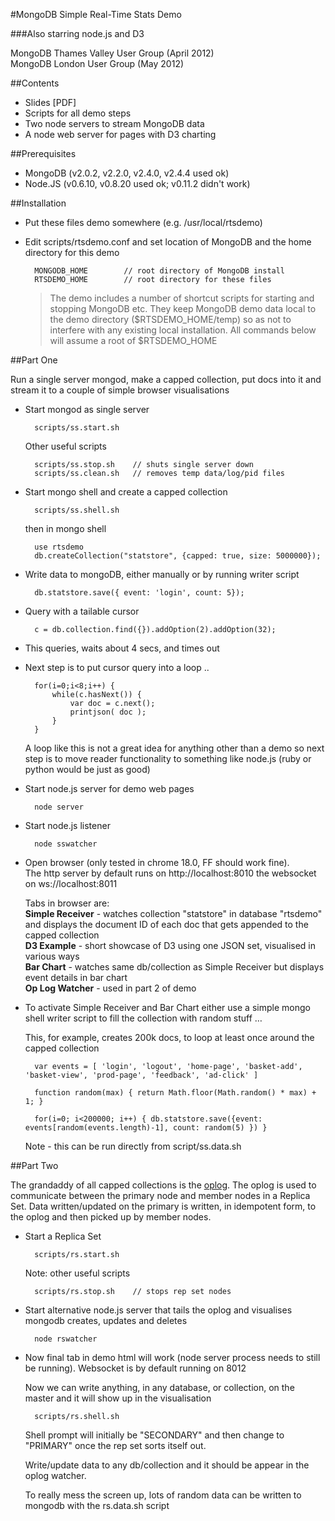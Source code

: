 

#MongoDB Simple Real-Time Stats Demo

###Also starring node.js and D3

MongoDB Thames Valley User Group (April 2012)  
MongoDB London User Group (May 2012)  

##Contents

- Slides [PDF]
- Scripts for all demo steps
- Two node servers to stream MongoDB data
- A node web server for pages with D3 charting

##Prerequisites

- MongoDB (v2.0.2, v2.2.0, v2.4.0, v2.4.4 used ok)
- Node.JS (v0.6.10, v0.8.20 used ok; v0.11.2 didn't work)

##Installation

- Put these files demo somewhere (e.g. /usr/local/rtsdemo)
- Edit scripts/rtsdemo.conf and set location of MongoDB and the home directory for this demo

    	MONGODB_HOME        // root directory of MongoDB install  
    	RTSDEMO_HOME        // root directory for these files  

	> The demo includes a number of shortcut scripts for starting and stopping MongoDB etc. They
keep MongoDB demo data local to the demo directory ($RTSDEMO_HOME/temp) so as not to interfere
with any existing local installation. All commands below will assume a root of $RTSDEMO_HOME

##Part One

Run a single server mongod, make a capped collection, put docs into it and stream it to a couple of simple browser visualisations

- Start mongod as single server

  		scripts/ss.start.sh

	Other useful scripts
	
		scripts/ss.stop.sh    // shuts single server down   
  		scripts/ss.clean.sh   // removes temp data/log/pid files  

- Start mongo shell and create a capped collection

  		scripts/ss.shell.sh
  	
	then in mongo shell

		use rtsdemo
		db.createCollection("statstore", {capped: true, size: 5000000});

- Write data to mongoDB, either manually or by running writer script

  		db.statstore.save({ event: 'login', count: 5});

- Query with a tailable cursor

  		c = db.collection.find({}).addOption(2).addOption(32);

- This queries, waits about 4 secs, and times out

- Next step is to put cursor query into a loop ..

  		for(i=0;i<8;i++) {
        	while(c.hasNext()) {
             	var doc = c.next();
             	printjson( doc );
        	}
  		}

	A loop like this is not a great idea for anything other than a demo
so next step is to move reader functionality to something like node.js
(ruby or python would be just as good)

- Start node.js server for demo web pages

  		node server

- Start node.js listener

  		node sswatcher

- Open browser (only tested in chrome 18.0, FF should work fine).  
The http server by default runs on http://localhost:8010 the websocket on ws://localhost:8011  

	Tabs in browser are:  
	**Simple Receiver** - watches collection "statstore" in database "rtsdemo" and displays the document ID of each doc that gets appended to the capped collection  
	**D3 Example** - short showcase of D3 using one JSON set, visualised in various ways  
	**Bar Chart** - watches same db/collection as Simple Receiver but displays event details in bar chart  
	**Op Log Watcher** - used in part 2 of demo  
	
- To activate Simple Receiver and Bar Chart either use a simple mongo shell writer script to fill the collection with random stuff …
    
	This, for example, creates 200k docs, to loop at least once around the capped collection

  		var events = [ 'login', 'logout', 'home-page', 'basket-add', 'basket-view', 'prod-page', 'feedback', 'ad-click' ]

  		function random(max) { return Math.floor(Math.random() * max) + 1; }

  		for(i=0; i<200000; i++) { db.statstore.save({event: events[random(events.length)-1], count: random(5) }) }

	Note - this can be run directly from script/ss.data.sh

##Part Two

The grandaddy of all capped collections is the [oplog](http://www.mongodb.org/display/DOCS/Replica+Sets+-+Oplog). The oplog is used to communicate between the primary node and member nodes in a Replica Set. Data written/updated on the primary is written, in idempotent form, to the oplog and then picked up by member nodes.

- Start a Replica Set

  		scripts/rs.start.sh

	Note: other useful scripts

  		scripts/rs.stop.sh    // stops rep set nodes

- Start alternative node.js server that tails the oplog and visualises mongodb creates, updates and deletes

  		node rswatcher

- Now final tab in demo html will work (node server process needs to still be running). Websocket is by default running on 8012

	Now we can write anything, in any database, or collection, on the master and it will show up in the visualisation

		scripts/rs.shell.sh
		  
	Shell prompt will initially be "SECONDARY" and then change to "PRIMARY" once the rep set sorts itself out.
	
	Write/update data to any db/collection and it should be appear in the oplog watcher.
	
	To really mess the screen up, lots of random data can be written to mongodb with the rs.data.sh script


